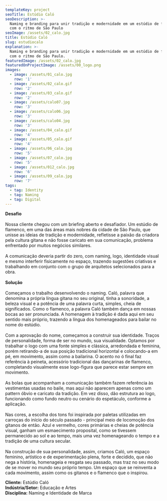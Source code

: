 ```yaml
---
templateKey: project
seoTitle: Estúdio Caló
seoDescription: >-
  Naming e branding para unir tradição e modernidade em um estúdio de flamenco
  com o ritmo de São Paulo
seoImage: /assets/02_calo.jpg
title: Estúdio Caló
slug: estudiocalo
explanation: >-
  Naming e branding para unir tradição e modernidade em um estúdio de flamenco
  com o ritmo de São Paulo.
featuredImage: /assets/02_calo.jpg
featuredOnProjectImage: /assets/00_logo.png
images:
  - image: /assets/01_calo.jpg
    row: '1'
  - image: /assets/02_calo.gif
    row: '2'
  - image: /assets/03_calo.gif
    row: '2'
  - image: /assets/calo07.jpg
    row: '3'
  - image: /assets/calo06.jpg
    row: '3'
  - image: /assets/calo04.jpg
    row: '3'
  - image: /assets/04_calo.gif
    row: '4'
  - image: /assets/05_calo.gif
    row: '4'
  - image: /assets/06_calo.jpg
    row: '5'
  - image: /assets/07_calo.jpg
    row: '5'
  - image: /assets/012_calo.jpg
    row: '6'
  - image: /assets/09_calo.jpg
    row: '7'
tags:
  - tag: Identity
  - tag: Naming
  - tag: Digital
---
```

**Desafio**
<br><br>
Nossa cliente chegou com um briefing aberto e desafiador. Um estúdio de flamenco, em uma das áreas mais nobres da cidade de São Paulo, que unisse as ideias de tradição e modernidade, refletisse a paixão da criadora pela cultura gitana e não fosse caricato em sua comunicação, problema enfrentado por muitos negócios similares.
<br><br>
A comunicação deveria partir do zero, com naming, logo, identidade visual e mesmo interferir fisicamente no espaço, trazendo sugestões criativas e trabalhando em conjunto com o grupo de arquitetos selecionados para a obra.
<br><br>
**Solução**
<br><br>
Começamos o trabalho desenvolvendo o naming. Caló, palavra que denomina a própria língua gitana no seu original, tinha a sonoridade, a beleza visual e a potência de uma palavra curta, simples, cheia de significados. Como o flamenco, a palavra Caló também dança em nossas bocas ao ser pronunciada. A homenagem à tradição é dada aqui em seu sentido mais próprio, trazendo a língua dos homenageados para bailar no nome do estúdio.
<br><br>
Com a aprovação do nome, começamos a construir sua identidade. Traços de personalidade, forma de ser no mundo, sua visualidade. Optamos por trabalhar o logo com uma fonte simples e clássica, arredondada e feminina, porém retirando-a de sua posição tradicional horizontal e colocando-a em pé, em movimento, assim como a bailarina. O acento no ó final faz referência à peineta, acessório tradicional das dançarinas de flamenco, completando visualmente esse logo-figura que parece estar sempre em movimento.
<br><br>
As bolas que acompanham a comunicação também fazem referência às vestimentas usadas no baile, mas aqui não aparecem apenas como um pattern óbvio e caricato da tradição. Em vez disso, dão estrutura ao logo, funcionando como fundo neutro ou  cenário do espetáculo, conforme a aplicação.
<br><br>
Nas cores, a escolha dos tons foi inspirada por paletas utilizadas em carroças do início do século passado - principal meio de locomoção dos gitanos de então. Azul e vermelho, cores primárias e cheias de potência visual, ganham um esmaecimento proposital, como se tivessem permanecido ao sol e ao tempo, mais uma vez homenageando o tempo e a tradição de uma cultura secular.
<br><br>
Na construção de sua personalidade, assim, criamos Caló, um espaço feminino, artístico e de experimentação plena, forte e decidido, que não nega a história, homenageia e resgata seu passado, mas traz no seu modo de se mover no mundo seu próprio tempo. Um espaço que se reinventa a cada movimento, assim como os gitanos e o flamenco que o inspirou.

**Cliente:** Estúdio Caló
<br>
**Indústria/Setor:** Educação e Artes
<br>
**Disciplina:** Naming e Identidade de Marca
<br><br><br><br>
